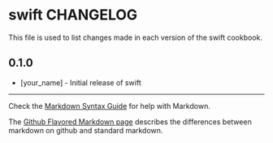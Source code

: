 swift CHANGELOG
===============

This file is used to list changes made in each version of the swift cookbook.

0.1.0
-----
- [your_name] - Initial release of swift

- - -
Check the [Markdown Syntax Guide](http://daringfireball.net/projects/markdown/syntax) for help with Markdown.

The [Github Flavored Markdown page](http://github.github.com/github-flavored-markdown/) describes the differences between markdown on github and standard markdown.
